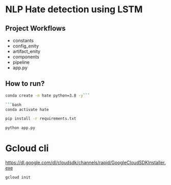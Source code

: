 # NLP Hate detection using LSTM
## Project Workflows
- constants
- config_enity
- artifact_enity
- components
- pipeline
- app.py
## How to run?

```bash
conda create -n hate python=3.8 -y```

```bash
conda activate hate
```

```bash
pip install -r requirements.txt
```

```bash
python app.py
```


# Gcloud cli
https://dl.google.com/dl/cloudsdk/channels/rapid/GoogleCloudSDKInstaller.exe

```bash
gcloud init
```


